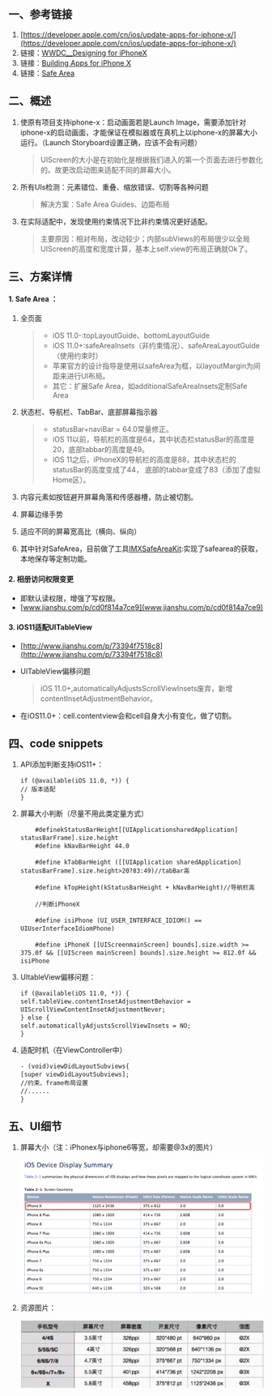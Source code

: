 ## 一、参考链接

1. [https://developer.apple.com/cn/ios/update-apps-for-iphone-x/](https://developer.apple.com/cn/ios/update-apps-for-iphone-x/)
2. 链接：[WWDC__Designing for iPhoneX ](https://developer.apple.com/videos/play/fall2017/801/)
3. 链接：[Building Apps for iPhone X](https://developer.apple.com/videos/play/fall2017/201/)
4. 链接：[Safe Area](https://developer.apple.com/documentation/uikit/uiview/positioning_content_relative_to_the_safe_area)

## 二、概述

1. 使原有项目支持iphone-x：启动画面若是Launch Image，需要添加针对iphone-x的启动画面，才能保证在模拟器或在真机上以iphone-x的屏幕大小运行。（Launch Storyboard设置正确，应该不会有问题）

	> UIScreen的大小是在初始化是根据我们进入的第一个页面去进行参数化的。故更改启动图来适配不同的屏幕大小。
	
2. 所有UIs检测：元素错位、重叠、缩放错误、切割等各种问题

	> 解决方案：Safe Area Guides、边距布局
	
3. 在实际适配中，发现使用约束情况下比非约束情况更好适配。

	> 主要原因：相对布局，改动较少；内部subViews的布局很少以全局UIScreen的高度和宽度计算，基本上self.view的布局正确就Ok了。
	
## 三、方案详情

#### 1. Safe Area ：

1. 全页面

	> * iOS 11.0-:topLayoutGuide、bottomLayoutGuide
	> * iOS 11.0+:safeAreaInsets（非约束情况）、safeAreaLayoutGuide（使用约束时）
	> * 苹果官方的设计指导是使用以safeArea为框，以layoutMargin为间距来进行UI布局。
	> * 其它：扩展Safe Area，如additionalSafeAreaInsets定制Safe Area
	
3. 状态栏、导航栏、TabBar、底部屏幕指示器
	
	> * statusBar+naviBar = 64.0常量修正。
	> * iOS 11以前，导航栏的高度是64，其中状态栏statusBar的高度是20，底部tabbar的高度是49。
	> * iOS 11之后，iPhoneX的导航栏的高度是88，其中状态栏的statusBar的高度变成了44， 底部的tabbar变成了83（添加了虚拟Home区）。
	
3. 内容元素如按钮避开屏幕角落和传感器槽，防止被切割。
5. 屏幕边缘手势
6. 适应不同的屏幕宽高比（横向、纵向）
7. 其中针对SafeArea，目前做了工具[IMXSafeAreaKit](https://github.com/PanZhow/IMXUIsCpt/tree/master/IMXUIsCpt/Utils/IMXSafeAreaKit):实现了safearea的获取，本地保存等定制功能。

#### 2. 相册访问权限变更

* 即默认读权限，增强了写权限。
* [www.jianshu.com/p/cd0f814a7ce9](www.jianshu.com/p/cd0f814a7ce9)

#### 3. iOS11适配UITableView

* [http://www.jianshu.com/p/73394f7518c8](http://www.jianshu.com/p/73394f7518c8)
* UITableView偏移问题

	> iOS 11.0+,automaticallyAdjustsScrollViewInsets废弃，新增contentInsetAdjustmentBehavior。
	
* 在iOS11.0+：cell.contentview会和cell自身大小有变化，做了切割。



## 四、code snippets

1. API添加判断支持iOS11+：

	```
	if (@available(iOS 11.0, *)) {
	// 版本适配
	}
	```
	
2. 屏幕大小判断（尽量不用此类定量方式）
	
	```
		#definekStatusBarHeight[[UIApplicationsharedApplication] statusBarFrame].size.height
		#define kNavBarHeight 44.0

		#define kTabBarHeight ([[UIApplication sharedApplication] statusBarFrame].size.height>20?83:49)//tabBar高

		#define kTopHeight(kStatusBarHeight + kNavBarHeight)//导航栏高

		//判断iPhoneX

		#define isiPhone (UI_USER_INTERFACE_IDIOM() == UIUserInterfaceIdiomPhone)

		#define iPhoneX [[UIScreenmainScreen] bounds].size.width >= 375.0f && [[UIScreen mainScreen] bounds].size.height >= 812.0f && isiPhone
	```
	
3. UItableView偏移问题：

	```
	if (@available(iOS 11.0, *)) {
	self.tableView.contentInsetAdjustmentBehavior = 	UIScrollViewContentInsetAdjustmentNever;
	} else {
	self.automaticallyAdjustsScrollViewInsets = NO;
	}
	```
	
4. 适配时机（在ViewController中）

	```
	- (void)viewDidLayoutSubviews{
    [super viewDidLayoutSubviews];
    //约束、frame布局设置
    //......
    }
	```
	
## 五、UI细节

1. 屏幕大小（注：iPhonex与iphone6等宽，却需要@3x的图片）

	![img](imgs/img00.png)
	
2. 资源图片：

	![img](imgs/img04.png)
	
